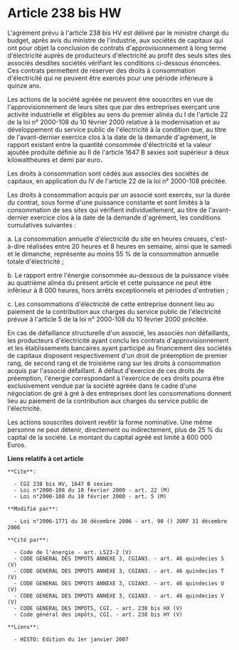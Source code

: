 # Article 238 bis HW

L'agrément prévu à l'article 238 bis HV est délivré par le ministre chargé du budget, après avis du ministre de l'industrie,
aux sociétés de capitaux qui ont pour objet la conclusion de contrats d'approvisionnement à long terme d'électricité auprès
de producteurs d'électricité au profit des seuls sites des associés desdites sociétés vérifiant les conditions ci-dessous
énoncées. Ces contrats permettent de réserver des droits à consommation d'électricité qui ne peuvent être exercés pour une
période inférieure à quinze ans.

Les actions de la société agréée ne peuvent être souscrites en vue de l'approvisionnement de leurs sites que par des
entreprises exerçant une activité industrielle et éligibles au sens du premier alinéa du I de l'article 22 de la loi n°
2000-108 du 10 février 2000 relative à la modernisation et au développement du service public de l'électricité à la condition
que, au titre de l'avant-dernier exercice clos à la date de la demande d'agrément, le rapport existant entre la quantité
consommée d'électricité et la valeur ajoutée produite définie au II de l'article 1647 B sexies soit supérieur à deux
kilowattheures et demi par euro.

Les droits à consommation sont cédés aux associés des sociétés de capitaux, en application du IV de l'article 22 de la loi n°
2000-108 précitée.

Les droits à consommation acquis par un associé sont exercés, sur la durée du contrat, sous forme d'une puissance constante
et sont limités à la consommation de ses sites qui vérifient individuellement, au titre de l'avant-dernier exercice clos à la
date de la demande d'agrément, les conditions cumulatives suivantes :

a. La consommation annuelle d'électricité du site en heures creuses, c'est-à-dire réalisées entre 20 heures et 8 heures en
semaine, ainsi que le samedi et le dimanche, représente au moins 55 % de la consommation annuelle totale d'électricité ;

b. Le rapport entre l'énergie consommée au-dessous de la puissance visée au quatrième alinéa du présent article et cette
puissance ne peut être inférieur à 8 000 heures, hors arrêts exceptionnels et périodes d'entretien ;

c. Les consommations d'électricité de cette entreprise donnent lieu au paiement de la contribution aux charges du service
public de l'électricité prévue à l'article 5 de la loi n° 2000-108 du 10 février 2000 précitée.

En cas de défaillance structurelle d'un associé, les associés non défaillants, les producteurs d'électricité ayant conclu les
contrats d'approvisionnement et les établissements bancaires ayant participé au financement des sociétés de capitaux
disposent respectivement d'un droit de préemption de premier rang, de second rang et de troisième rang sur les droits à
consommation acquis par l'associé défaillant. A défaut d'exercice de ces droits de préemption, l'énergie correspondant à
l'exercice de ces droits pourra être exclusivement vendue par la société agréée dans le cadre d'une négociation de gré à gré
à des entreprises dont les consommations donnent lieu au paiement de la contribution aux charges du service public de
l'électricité.

Les actions souscrites doivent revêtir la forme nominative. Une même personne ne peut détenir, directement ou indirectement,
plus de 25 % du capital de la société. Le montant du capital agréé est limité à 600 000 Euros.

**Liens relatifs à cet article**

	**Cite**:

	  - CGI 238 bis HV, 1647 B sexies
	  - Loi n°2000-108 du 10 février 2000 - art. 22 (M)
	  - Loi n°2000-108 du 10 février 2000 - art. 5 (M)

	**Modifié par**:

	  - Loi n°2006-1771 du 30 décembre 2006 - art. 90 () JORF 31 décembre 2006

	**Cité par**:

	  - Code de l'énergie - art. L523-2 (V)
	  - CODE GENERAL DES IMPOTS ANNEXE 3, CGIAN3. - art. 46 quindecies S (V)
	  - CODE GENERAL DES IMPOTS ANNEXE 3, CGIAN3. - art. 46 quindecies T (V)
	  - CODE GENERAL DES IMPOTS ANNEXE 3, CGIAN3. - art. 46 quindecies U (V)
	  - CODE GENERAL DES IMPOTS ANNEXE 3, CGIAN3. - art. 46 quindecies V (V)
	  - CODE GENERAL DES IMPOTS, CGI. - art. 238 bis HX (V)
	  - Code général des impôts, CGI. - art. 238 bis HY (V)

	**Liens**:

	  - HISTO: Edition du 1er janvier 2007
